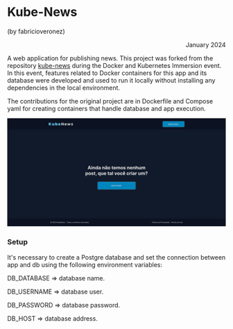 # Kube-News 
(by fabricioveronez)

<p align="end">January 2024</p>

A web application for publishing news. This project was forked from the repository <a href="https://github.com/KubeDev/kube-news">kube-news</a> during the Docker and Kubernetes Immersion event. In this event, features related to Docker containers for this app and its database were developed and used to run it locally without installing any dependencies in the local environment.

The contributions for the original project are in Dockerfile and Compose yaml for creating containers that handle database and app execution.


<img src="https://github.com/MauroImamura/images/blob/main/Kubenews_page.jpg"></img>

### Setup
It's necessary to create a Postgre database and set the connection between app and db using the following environment variables:

DB_DATABASE => database name.

DB_USERNAME => database user.

DB_PASSWORD => database password.

DB_HOST => database address.
